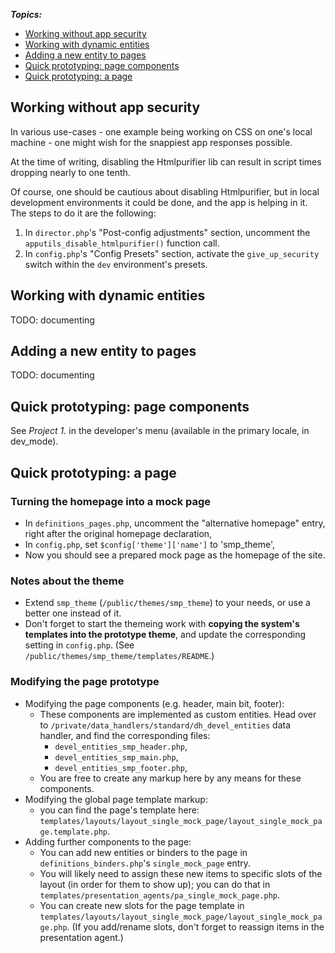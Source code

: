 
<!--HIGH-->

**_Topics:_**

- [Working without app security](#anchor--working-without-app-security)
- [Working with dynamic entities](#anchor--dynamic-entities)
- [Adding a new entity to pages](#anchor--new-entity-to-pages)
- [Quick prototyping: page components](#anchor--prototyping-components)
- [Quick prototyping: a page](#anchor--prototyping-page)

<!--/HIGH-->

## <span class="anchor" id="anchor--working-without-app-security"></span>Working without app security

In various use-cases - one example being working on CSS on one's local machine - one might wish for the snappiest app responses possible.

At the time of writing, disabling the Htmlpurifier lib can result in script times dropping nearly to one tenth.

Of course, one should be cautious about disabling Htmlpurifier, but in local development environments it could be done, and the app is helping in it. The steps to do it are the following:

1. In `director.php`'s "Post-config adjustments" section, uncomment the `apputils_disable_htmlpurifier()` function call.
2. In `config.php`'s "Config Presets" section, activate the `give_up_security` switch within the `dev` environment's presets.


## <span class="anchor" id="anchor--dynamic-entities"></span>Working with dynamic entities

TODO: documenting


## <span class="anchor" id="anchor--new-entity-to-pages"></span>Adding a new entity to pages

TODO: documenting


## <span class="anchor" id="anchor--prototyping-components"></span>Quick prototyping: page components

See _Project 1._ in the developer's menu (available in the primary locale, in dev_mode).


## <span class="anchor" id="anchor--prototyping-page"></span>Quick prototyping: a page

### Turning the homepage into a mock page

- In `definitions_pages.php`, uncomment the "alternative homepage" entry, right after the original homepage declaration,
- In `config.php`, set `$config['theme']['name']` to 'smp_theme',
- Now you should see a prepared mock page as the homepage of the site.

### Notes about the theme

- Extend `smp_theme` (`/public/themes/smp_theme`) to your needs, or use a better
  one instead of it.
- Don't forget to start the themeing work with **copying the system's templates
  into the prototype theme**, and update the corresponding setting in
  `config.php`. (See `/public/themes/smp_theme/templates/README`.)

### Modifying the page prototype

- Modifying the page components (e.g. header, main bit, footer):
  - These components are implemented as custom entities. Head over to
    `/private/data_handlers/standard/dh_devel_entities` data handler, and find
    the corresponding files:
      - `devel_entities_smp_header.php`,
      - `devel_entities_smp_main.php`,
      - `devel_entities_smp_footer.php`,
  - You are free to create any markup here by any means for these components.
- Modifying the global page template markup:
  - you can find the page's template here:
    `templates/layouts/layout_single_mock_page/layout_single_mock_page.template.php`.
- Adding further components to the page:
  - You can add new entities or binders to the page in
    `definitions_binders.php`'s `single_mock_page` entry.
  - You will likely need to assign these new items to specific slots of the
    layout (in order for them to show up); you can do that in
    `templates/presentation_agents/pa_single_mock_page.php`.
  - You can create new slots for the page template in
    `templates/layouts/layout_single_mock_page/layout_single_mock_page.php`.
    (If you add/rename slots, don't forget to reassign items in the presentation
    agent.)

